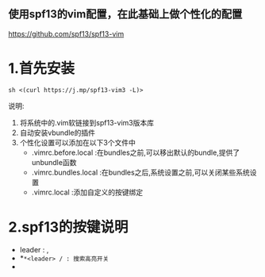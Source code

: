 ## 使用spf13的vim配置，在此基础上做个性化的配置

https://github.com/spf13/spf13-vim

# 1.首先安装
```
sh <(curl https://j.mp/spf13-vim3 -L)>
```
说明:
1. 将系统中的.vim软链接到spf13-vim3版本库
2. 自动安装vbundle的插件
3. 个性化设置可以添加在以下3个文件中
    * .vimrc.before.local  :在bundles之前,可以移出默认的bundle,提供了unbundle函数
    * .vimrc.bundles.local :在bundles之后,系统设置之前,可以关闭某些系统设置
    * .vimrc.local         :添加自定义的按键绑定

# 2.spf13的按键说明
* leader : ,
* *`*<leader> / : 搜索高亮开关`
* 

